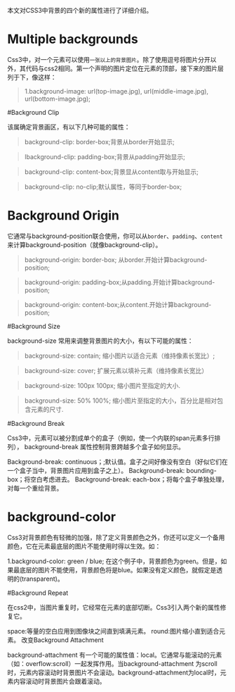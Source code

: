 本文对CSS3中背景的四个新的属性进行了详细介绍。

# Multiple backgrounds

Css3中，对一个元素可以使用`一张以上的背景图片`。除了使用逗号将图片分开以外，其代码与css2相同。第一个声明的图片定位在元素的顶部，接下来的图片层列于下，像这样：

>1.background-image: url(top-image.jpg), url(middle-image.jpg), url(bottom-image.jpg);

#Background Clip

该属确定背景画区，有以下几种可能的属性：

>background-clip: border-box;背景从border开始显示;

>lbackground-clip: padding-box;背景从padding开始显示;

>background-clip: content-box;背景显从content取与开始显示;

>background-clip: no-clip;默认属性，等同于border-box;

# Background Origin

它通常与background-position联合使用，你可以从`border`、`padding`、`content` 来计算background-position（就像background-clip）。

>background-origin: border-box; 从border.开始计算background-position;

>background-origin: padding-box;从padding.开始计算background-position;

>background-origin: content-box;从content.开始计算background-position;


#Background Size

 background-size 常用来调整背景图片的大小，有以下可能的属性：

>background-size: contain; 缩小图片以适合元素（维持像素长宽比）;

>background-size: cover; 扩展元素以填补元素（维持像素长宽比）

>background-size: 100px 100px; 缩小图片至指定的大小.

>background-size: 50% 100%; 缩小图片至指定的大小，百分比是相对包含元素的尺寸.

#Background Break

Css3中，元素可以被分割成单个的盒子（例如，使一个内联的span元素多行排列），
background-break 属性控制背景跨越多个盒子如何显示。

Background-break: continuous；;默认值。盒子之间好像没有空白（好似它们在一个盒子当中，背景图片应用到盒子之上）。
Background-break: bounding-box；将空白考虑进去。
Background-break: each-box；将每个盒子单独处理，对每一个重绘背景。

# background-color

Css3对背景颜色有轻微的加强，除了定义背景颜色之外，你还可以定义一个备用颜色，它在元素最底层的图片不能使用时得以生效。如：

1.background-color: green / blue;
在这个例子中，背景颜色为green。但是，如果最底层的图片不能使用，背景颜色将是blue。如果没有定义颜色，就假定是透明的(transparent)。

#Background Repeat

在css2中，当图片重复时，它经常在元素的底部切断。Css3引入两个新的属性修复它。

space:等量的空白应用到图像块之间直到填满元素。
round:图片缩小直到适合元素。
改变Background Attachment

background-attachment 有一个可能的属性值：local。它通常与能滚动的元素（如：overflow:scroll）一起发挥作用。当background-attachment 为scroll时，元素内容滚动时背景图片不会滚动。background-attachment为local时，元素内容滚动时背景图片会跟着滚动。